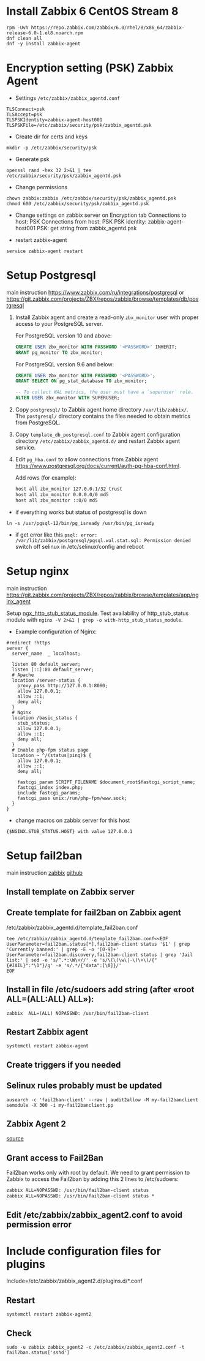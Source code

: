 # Install Zabbix 6 CentOS Stream 8

```console
rpm -Uvh https://repo.zabbix.com/zabbix/6.0/rhel/8/x86_64/zabbix-release-6.0-1.el8.noarch.rpm
dnf clean all
dnf -y install zabbix-agent
```


# Encryption setting (PSK) Zabbix Agent

- Settings `/etc/zabbix/zabbix_agentd.conf`
```console
TLSConnect=psk
TLSAccept=psk
TLSPSKIdentity=zabbix-agent-host001
TLSPSKFile=/etc/zabbix/security/psk/zabbix_agentd.psk
```

- Create dir for certs and keys
```console
mkdir -p /etc/zabbix/security/psk
```

- Generate psk
```console
openssl rand -hex 32 2>&1 | tee /etc/zabbix/security/psk/zabbix_agentd.psk
```

- Change permissions
```console
chown zabbix:zabbix /etc/zabbix/security/psk/zabbix_agentd.psk 
chmod 600 /etc/zabbix/security/psk/zabbix_agentd.psk
```
- Change settings on zabbix server on Encryption tab 
Connections to host: PSK
Connections from host: PSK
PSK identity: zabbix-agent-host001
PSK: get string from zabbix_agentd.psk

- restart zabbix-agent
```console
service zabbix-agent restart
```

# Setup Postgresql
main instruction https://www.zabbix.com/ru/integrations/postgresql or https://git.zabbix.com/projects/ZBX/repos/zabbix/browse/templates/db/postgresql

1. Install Zabbix agent and create a read-only `zbx_monitor` user with proper access to your PostgreSQL server.

    For PostgreSQL version 10 and above:

    ```sql
    CREATE USER zbx_monitor WITH PASSWORD '<PASSWORD>' INHERIT;
    GRANT pg_monitor TO zbx_monitor;
    ```

    For PostgreSQL version 9.6 and below:

    ```sql
    CREATE USER zbx_monitor WITH PASSWORD '<PASSWORD>';
    GRANT SELECT ON pg_stat_database TO zbx_monitor;

    -- To collect WAL metrics, the user must have a `superuser` role.
    ALTER USER zbx_monitor WITH SUPERUSER;
    ```

2. Copy `postgresql/` to Zabbix agent home directory `/var/lib/zabbix/`. The `postgresql/` directory contains the files needed to obtain metrics from PostgreSQL.

3. Copy `template_db_postgresql.conf` to Zabbix agent configuration directory `/etc/zabbix/zabbix_agentd.d/` and restart Zabbix agent service.

4. Edit `pg_hba.conf` to allow connections from Zabbix agent https://www.postgresql.org/docs/current/auth-pg-hba-conf.html.

    Add rows (for example):

    ```bash
    host all zbx_monitor 127.0.0.1/32 trust
    host all zbx_monitor 0.0.0.0/0 md5
    host all zbx_monitor ::0/0 md5
    ```

- if everything works but status of postgresql is down
```console
ln -s /usr/pgsql-12/bin/pg_isready /usr/bin/pg_isready
```

- if get error like this `psql: error: /var/lib/zabbix/postgresql/pgsql.wal.stat.sql: Permission denied`
switch off selinux in /etc/selinux/config and reboot

# Setup nginx
main instruction https://git.zabbix.com/projects/ZBX/repos/zabbix/browse/templates/app/nginx_agent

Setup [ngx_http_stub_status_module](https://nginx.ru/en/docs/http/ngx_http_stub_status_module.html).
Test availability of http_stub_status module with `nginx -V 2>&1 | grep -o with-http_stub_status_module`.

- Example configuration of Nginx:
```console
#redirect !https
server {
  server_name  _ localhost;

  listen 80 default_server;
  listen [::]:80 default_server;
  # Apache
  location /server-status {
    proxy_pass http://127.0.0.1:8080;
    allow 127.0.0.1;
    allow ::1;
    deny all;
  }
  # Nginx
  location /basic_status {
    stub_status;
    allow 127.0.0.1;
    allow ::1;
    deny all;
  }
  # Enable php-fpm status page
  location ~ ^/(status|ping)$ {
    allow 127.0.0.1;
    allow ::1;
    deny all;
    
    fastcgi_param SCRIPT_FILENAME $document_root$fastcgi_script_name;
    fastcgi_index index.php;
    include fastcgi_params;
    fastcgi_pass unix:/run/php-fpm/www.sock;
  }
}
```

- change macros on zabbix server for this host
```text
{$NGINX.STUB_STATUS.HOST} with value 127.0.0.1
```

# Setup fail2ban
main instruction [zabbix](https://share.zabbix.com/cat-app/firewall/fail2ban) [github](https://github.com/hermanekt/zabbix-fail2ban-discovery-)

## Install template on Zabbix server

## Create template for fail2ban on Zabbix agent
/etc/zabbix/zabbix_agentd.d/template_fail2ban.conf
```console
tee /etc/zabbix/zabbix_agentd.d/template_fail2ban.conf<<EOF  
UserParameter=fail2ban.status[*],fail2ban-client status '$1' | grep 'Currently banned:' | grep -E -o '[0-9]+'
UserParameter=fail2ban.discovery,fail2ban-client status | grep 'Jail list:' | sed -e 's/^.*:\W\+//' -e 's/\(\(\w\|-\)\+\)/{"{#JAIL}":"\1"}/g' -e 's/.*/{"data":[\0]}/'
EOF
```

## Install in file /etc/sudoers add string (after «root ALL=(ALL:ALL) ALL»):
```text
zabbix  ALL=(ALL) NOPASSWD: /usr/bin/fail2ban-client
```

## Restart Zabbix agent
```console
systemctl restart zabbix-agent
```

## Create triggers if you needed

## Selinux rules probably must be updated
```console
ausearch -c 'fail2ban-client' --raw | audit2allow -M my-fail2banclient
semodule -X 300 -i my-fail2banclient.pp
```

## Zabbix Agent 2
[source](https://github.com/hermanekt/zabbix-fail2ban-discovery-)

## Grant access to Fail2Ban
Fail2ban works only with root by default. We need to grant permission to Zabbix to access the Fail2ban by adding this 2 lines to /etc/sudoers:
```txt
zabbix ALL=NOPASSWD: /usr/bin/fail2ban-client status
zabbix ALL=NOPASSWD: /usr/bin/fail2ban-client status *
```
## Edit /etc/zabbix/zabbix_agent2.conf to avoid permission error
# Include configuration files for plugins
Include=/etc/zabbix/zabbix_agent2.d/plugins.d/*.conf

## Restart
```console
systemctl restart zabbix-agent2
```

## Check
```console
sudo -u zabbix zabbix_agent2 -c /etc/zabbix/zabbix_agent2.conf -t fail2ban.status['sshd']
```
